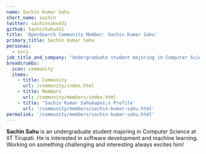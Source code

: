 ```yaml
---
name: Sachin Kumar Sahu
short_name: sachin
twitter: sachinsahu431
github: SachinSahu431
title: 'OpenSearch Community Member: Sachin Kumar Sahu'
primary_title: Sachin Kumar Sahu
personas:
  - osci
job_title_and_company: "Undergraduate student majoring in Computer Science at IIT Tirupati"
breadcrumbs:
  icon: community
  items:
    - title: Community
      url: /community/index.html
    - title: Members
      url: /community/members/index.html
    - title: 'Sachin Kumar Sahu&apos;s Profile'
      url: '/community/members/sachin-kumar-sahu.html'
permalink: '/community/members/sachin-kumar-sahu.html'
---
```


**Sachin Sahu** is an undergraduate student majoring in Computer Science at IIT Tirupati. He is interested in software development and machine learning. Working on something challenging and interesting always excites him!

